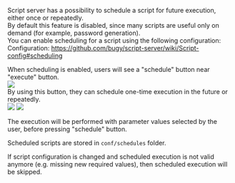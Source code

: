 Script server has a possibility to schedule a script for future execution, either once or repeatedly.  
By default this feature is disabled, since many scripts are useful only on demand (for example, password generation).  
You can enable scheduling for a script using the following configuration: Configuration: https://github.com/bugy/script-server/wiki/Script-config#scheduling  
  
When scheduling is enabled, users will see a "schedule" button near "execute" button.  
![](https://user-images.githubusercontent.com/1275813/107157228-438edb00-6983-11eb-8b00-1fed82945453.png)  
By using this button, they can schedule one-time execution in the future or repeatedly.  
![](https://user-images.githubusercontent.com/1275813/107157247-56091480-6983-11eb-95c7-078949bd5320.png) ![](https://user-images.githubusercontent.com/1275813/107157269-79cc5a80-6983-11eb-8a14-f2848d52ef0d.png)  

The execution will be performed with parameter values selected by the user, before pressing "schedule" button.  

Scheduled scripts are stored in `conf/schedules` folder.  

If script configuration is changed and scheduled execution is not valid anymore (e.g. missing new required values), then scheduled execution will be skipped.  
